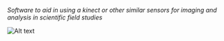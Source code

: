 *Software to aid in using a kinect or other similar sensors for imaging and analysis in scientific field studies*


![Alt text](/path/to/img.jpg "Optional title")




